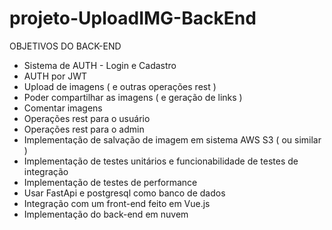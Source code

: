 # projeto-UploadIMG-BackEnd

OBJETIVOS DO BACK-END

- Sistema de AUTH - Login e Cadastro
- AUTH por JWT
- Upload de imagens ( e outras operações rest )
- Poder compartilhar as imagens ( e geração de links )
- Comentar imagens
- Operações rest para o usuário
- Operações rest para o admin
- Implementação de salvação de imagem em sistema AWS S3 ( ou similar )
- Implementação de testes unitários e funcionabilidade de testes de integração
- Implementação de testes de performance
- Usar FastApi e postgresql como banco de dados
- Integração com um front-end feito em Vue.js
- Implementação do back-end em nuvem
